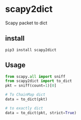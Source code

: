 # scapy2dict
Scapy packet to dict


install
-------
`pip3 install scapy2dict`  


Usage
-----

```python
from scapy.all import sniff
from scapy2dict import to_dict
pkt = sniff(count=1)[0]

# To ChainMap dict
data = to_dict(pkt)

# to exactly dict
data = to_dict(pkt, strict=True)
```

